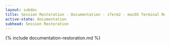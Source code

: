 ```yaml
---
layout: subdoc
title: Session Restoration - Documentation - iTerm2 - macOS Terminal Replacement
active-state: documentation
subhead: Session Restoration
---
```

{% include documentation-restoration.md %}

